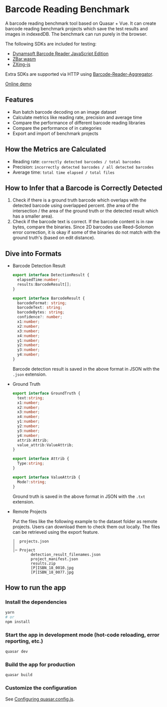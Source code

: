 # Barcode Reading Benchmark

A barcode reading benchmark tool based on Quasar + Vue. It can create barcode reading benchmark projects which save the test results and images in indexedDB. The benchmark can run purely in the browser.

The following SDKs are included for testing:

* [Dynamsoft Barcode Reader JavaScript Edition](https://www.dynamsoft.com/barcode-reader/sdk-javascript/)
* [ZBar.wasm](https://github.com/undecaf/zbar-wasm)
* [ZXing-js](https://github.com/zxing-js/library)

Extra SDKs are supported via HTTP using [Barcode-Reader-Aggregator](https://github.com/tony-xlh/Barcode-Reader-Aggregator).

[Online demo](https://tony-xlh.github.io/barcode-dataset/benchmark/)

## Features

* Run batch barcode decoding on an image dataset
* Calculate metrics like reading rate, precision and average time
* Compare the performance of different barcode reading libraries
* Compare the performance of in categories
* Export and import of benchmark projects

## How the Metrics are Calculated

* Reading rate: `correctly detected barcodes / total barcodes`
* Precision: `incorrectly detected barcodes / all detected barcodes`
* Average time: `total time elapsed / total files`

## How to Infer that a Barcode is Correctly Detected

1. Check if there is a ground truth barcode which overlaps with the detected barcode using overlapped percent. (the area of the intersection / the area of the ground truth or the detected result which has a smaller area).
2. Check if the barcode text is correct. If the barcode content is in raw bytes, compare the binaries. Since 2D barcodes use Reed–Solomon error correction, it is okay if some of the binaries do not match with the ground truth's (based on edit distance).

## Dive into Formats

* Barcode Detection Result
   
   ```ts
   export interface DetectionResult {
     elapsedTime:number;
     results:BarcodeResult[];
   }

   export interface BarcodeResult {
     barcodeFormat: string;
     barcodeText: string;
     barcodeBytes: string;
     confidence?: number;
     x1:number;
     x2:number;
     x3:number;
     x4:number;
     y1:number;
     y2:number;
     y3:number;
     y4:number;
   }
   ```
   
   Barcode detection result is saved in the above format in JSON with the `.json` extension.

* Ground Truth

   ```ts
   export interface GroundTruth {
     text:string;
     x1:number;
     x2:number;
     x3:number;
     x4:number;
     y1:number;
     y2:number;
     y3:number;
     y4:number;
     attrib:Attrib;
     value_attrib:ValueAttrib;
   }

   export interface Attrib {
     Type:string;
   }

   export interface ValueAttrib {
     Mode?:string;
   }
   ```
   
   Ground truth is saved in the above format in JSON with the `.txt` extension.

* Remote Projects

   Put the files like the following example to the dataset folder as remote projects. Users can download them to check them out locally. The files can be retrieved using the export feature.

   ```
   │  projects.json
   │
   │─ Project
           detection_result_filenames.json
           project_manifest.json
           results.zip
           [P]ISBN_18_0010.jpg
           [P]ISBN_18_0077.jpg
   ```

## How to run the app

### Install the dependencies

```bash
yarn
# or
npm install
```

### Start the app in development mode (hot-code reloading, error reporting, etc.)
```bash
quasar dev
```


### Build the app for production
```bash
quasar build
```

### Customize the configuration
See [Configuring quasar.config.js](https://v2.quasar.dev/quasar-cli-vite/quasar-config-js).
